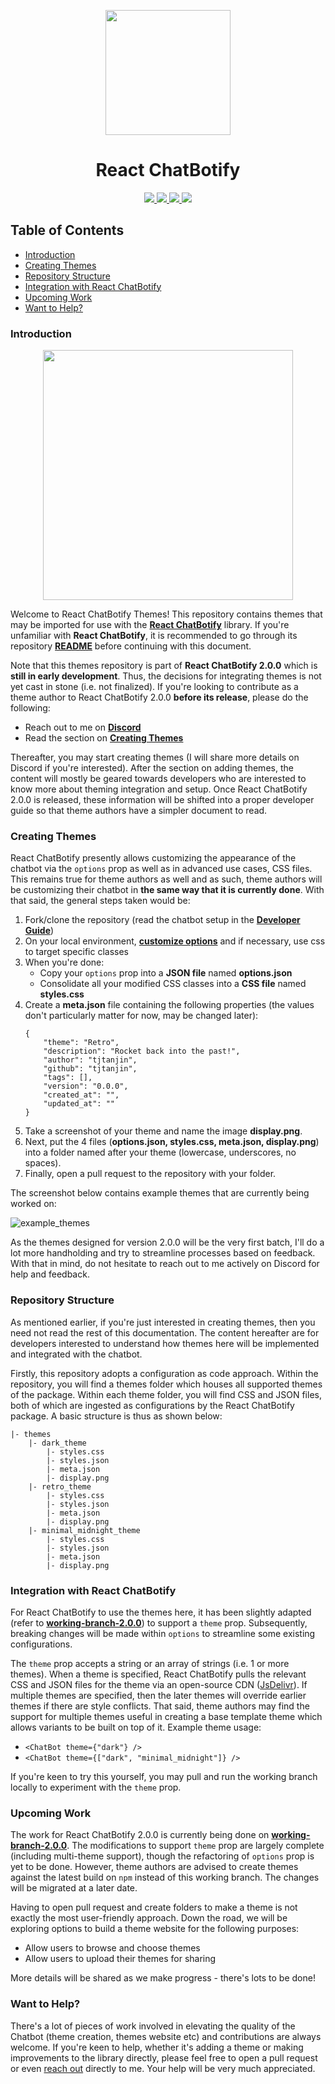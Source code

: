 <p align="center">
  <img width="200px" src="https://raw.githubusercontent.com/tjtanjin/react-chatbotify/main/assets/logo.png" />
  <h1 align="center">React ChatBotify</h1>
</p>

<p align="center">
  <a href="https://github.com/tjtanjin/react-chatbotify/actions/workflows/lint.yml"> <img src="https://github.com/tjtanjin/react-chatbotify/actions/workflows/lint.yml/badge.svg" /> </a>
  <a href="https://github.com/tjtanjin/react-chatbotify/actions/workflows/build.yml"> <img src="https://github.com/tjtanjin/react-chatbotify/actions/workflows/build.yml/badge.svg" /> </a>
  <a href="https://github.com/tjtanjin/react-chatbotify/actions/workflows/test.yml"> <img src="https://github.com/tjtanjin/react-chatbotify/actions/workflows/test.yml/badge.svg" /> </a>
  <img src="https://badge.fury.io/js/react-chatbotify.svg" />
</p>

## Table of Contents
* [Introduction](#introduction)
* [Creating Themes](#creating-themes)
* [Repository Structure](#repository-structure)
* [Integration with React ChatBotify](#integration-with-react-chatbotify)
* [Upcoming Work](#upcoming-work)
* [Want to Help?](#want-to-help?)

### Introduction

<p align="center">
  <img height="400px" src="https://github.com/tjtanjin/react-chatbotify/assets/43908963/761fcbb3-858e-4a9c-846b-4fddaf218dbc" />
</p>

Welcome to React ChatBotify Themes! This repository contains themes that may be imported for use with the [**React ChatBotify**](https://react-chatbotify.tjtanjin.com/) library. If you're unfamiliar with **React ChatBotify**, it is recommended to go through its repository [**README**](https://github.com/tjtanjin/react-chatbotify) before continuing with this document.

Note that this themes repository is part of **React ChatBotify 2.0.0** which is **still in early development**. Thus, the decisions for integrating themes is not yet cast in stone (i.e. not finalized). If you're looking to contribute as a theme author to React ChatBotify 2.0.0 **before its release**, please do the following:
- Reach out to me on [**Discord**](https://discord.gg/6R4DK4G5Zh)
- Read the section on [**Creating Themes**](#creating-themes)

Thereafter, you may start creating themes (I will share more details on Discord if you're interested). After the section on adding themes, the content will mostly be geared towards developers who are interested to know more about theming integration and setup. Once React ChatBotify 2.0.0 is released, these information will be shifted into a proper developer guide so that theme authors have a simpler document to read.

### Creating Themes

React ChatBotify presently allows customizing the appearance of the chatbot via the `options` prop as well as in advanced use cases, CSS files. This remains true for theme authors as well and as such, theme authors will be customizing their chatbot in **the same way that it is currently done**. With that said, the general steps taken would be:
1) Fork/clone the repository (read the chatbot setup in the [**Developer Guide**](https://github.com/tjtanjin/react-chatbotify/blob/working-branch-2.0.0/docs/DeveloperGuide.md))
2) On your local environment, [**customize options**](https://react-chatbotify.tjtanjin.com/docs/api/bot_options) and if necessary, use css to target specific classes
3) When you're done:
    - Copy your `options` prop into a **JSON file** named **options.json**
    - Consolidate all your modified CSS classes into a **CSS file** named **styles.css**
4) Create a **meta.json** file containing the following properties (the values don't particularly matter for now, may be changed later):
    ```
    {
        "theme": "Retro",
        "description": "Rocket back into the past!",
        "author": "tjtanjin",
        "github": "tjtanjin",
        "tags": [],
        "version": "0.0.0",
        "created_at": "",
        "updated_at": ""
    }
    ```
5) Take a screenshot of your theme and name the image **display.png**.
6) Next, put the 4 files (**options.json, styles.css, meta.json, display.png**) into a folder named after your theme (lowercase, underscores, no spaces).
7) Finally, open a pull request to the repository with your folder.

The screenshot below contains example themes that are currently being worked on:

![example_themes](https://github.com/tjtanjin/react-chatbotify-themes/assets/43908963/97a18875-e1d8-47c9-8889-798d3b9d64ed)

As the themes designed for version 2.0.0 will be the very first batch, I'll do a lot more handholding and try to streamline processes based on feedback. With that in mind, do not hesitate to reach out to me actively on Discord for help and feedback.

### Repository Structure

As mentioned earlier, if you're just interested in creating themes, then you need not read the rest of this documentation. The content hereafter are for developers interested to understand how themes here will be implemented and integrated with the chatbot.

Firstly, this repository adopts a configuration as code approach. Within the repository, you will find a themes folder which houses all supported themes of the package. Within each theme folder, you will find CSS and JSON files, both of which are ingested as configurations by the React ChatBotify package. A basic structure is thus as shown below:
```
|- themes
    |- dark_theme
        |- styles.css
        |- styles.json
        |- meta.json
        |- display.png
    |- retro_theme
        |- styles.css
        |- styles.json
        |- meta.json
        |- display.png
    |- minimal_midnight_theme
        |- styles.css
        |- styles.json
        |- meta.json
        |- display.png
```

### Integration with React ChatBotify

For React ChatBotify to use the themes here, it has been slightly adapted (refer to [**working-branch-2.0.0**](https://github.com/tjtanjin/react-chatbotify/tree/working-branch-2.0.0)) to support a `theme` prop. Subsequently, breaking changes will be made within `options` to streamline some existing configurations.

The `theme` prop accepts a string or an array of strings (i.e. 1 or more themes). When a theme is specified, React ChatBotify pulls the relevant CSS and JSON files for the theme via an open-source CDN ([JsDelivr](https://www.jsdelivr.com/)). If multiple themes are specified, then the later themes will override earlier themes if there are style conflicts. That said, theme authors may find the support for multiple themes useful in creating a base template theme which allows variants to be built on top of it. Example theme usage:
- `<ChatBot theme={"dark"} />`
- `<ChatBot theme={["dark", "minimal_midnight"]} />`

 If you're keen to try this yourself, you may pull and run the working branch locally to experiment with the `theme` prop.

### Upcoming Work

The work for React ChatBotify 2.0.0 is currently being done on [**working-branch-2.0.0**](https://github.com/tjtanjin/react-chatbotify/tree/working-branch-2.0.0). The modifications to support `theme` prop are largely complete (including multi-theme support), though the refactoring of `options` prop is yet to be done. However, theme authors are advised to create themes against the latest build on `npm` instead of this working branch. The changes will be migrated at a later date.

Having to open pull request and create folders to make a theme is not exactly the most user-friendly approach. Down the road, we will be exploring options to build a theme website for the following purposes:
- Allow users to browse and choose themes
- Allow users to upload their themes for sharing

More details will be shared as we make progress - there's lots to be done!

### Want to Help?

There's a lot of pieces of work involved in elevating the quality of the Chatbot (theme creation, themes website etc) and contributions are always welcome. If you're keen to help, whether it's adding a theme or making improvements to the library directly, please feel free to open a pull request or even [reach out](https://discord.gg/6R4DK4G5Zh) directly to me. Your help will be very much appreciated.
